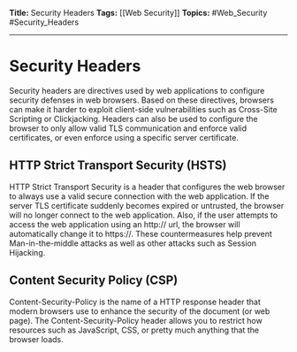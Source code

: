 **Title:** Security Headers
**Tags:** [[Web Security]]
**Topics:** #Web_Security #Security_Headers

---
# Security Headers
Security headers are directives used by web applications to configure security defenses in web browsers. Based on these directives, browsers can make it harder to exploit client-side vulnerabilities such as Cross-Site Scripting or Clickjacking. Headers can also be used to configure the browser to only allow valid TLS communication and enforce valid certificates, or even enforce using a specific server certificate.

## HTTP Strict Transport Security (HSTS)
HTTP Strict Transport Security is a header that configures the web browser to always use a valid secure connection with the web application. If the server TLS certificate suddenly becomes expired or untrusted, the browser will no longer connect to the web application. Also, if the user attempts to access the web application using an http:// url, the browser will automatically change it to https://. These countermeasures help prevent Man-in-the-middle attacks as well as other attacks such as Session Hijacking.

## Content Security Policy (CSP)
Content-Security-Policy is the name of a HTTP response header that modern browsers use to enhance the security of the document (or web page). The Content-Security-Policy header allows you to restrict how resources such as JavaScript, CSS, or pretty much anything that the browser loads.